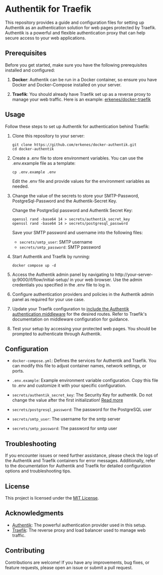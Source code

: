 # Authentik for Traefik

This repository provides a guide and configuration files for setting up Authentik as an authentication solution for
web pages protected by Traefik.
Authentik is a powerful and flexible authentication proxy that can help secure access to your web applications.

## Prerequisites

Before you get started, make sure you have the following prerequisites installed and configured:

1. **Docker**: Authentik can be run in a Docker container, so ensure you have Docker and Docker-Compose installed on your server.

2. **Traefik**: You should already have Traefik set up as a reverse proxy to manage your web traffic.
    Here is an example: [erkenes/docker-traefik](https://github.com/erkenes/docker-traefik)

## Usage

Follow these steps to set up Authentik for authentication behind Traefik:

1. Clone this repository to your server:
   ```shell
   git clone https://github.com/erkenes/docker-authentik.git
   cd docker-authentik
   ```

2. Create a .env file to store environment variables. You can use the .env.example file as a template:
    ```shell
    cp .env.example .env
    ```
   Edit the .env file and provide values for the environment variables as needed.

3. Change the value of the secrets to store your SMTP-Password, PostgreSql-Password and the Authentik-Secret Key.

    Change the PostgreSql password and Authentik Secret Key:
    ```shell
    openssl rand -base64 14 > secrets/authentik_secret_key
    openssl rand -base64 14 > secrets/postgresql_password
    ```
   Save your SMTP password and username into the following files:
    - `secrets/smtp_user`: SMTP username
    - `secrets/smtp_password`: SMTP password

4. Start Authentik and Traefik by running:
    ```shell
    docker compose up -d
    ```

5. Access the Authentik admin panel by navigating to http://your-server-ip:9000/if/flow/initial-setup/ in your web browser. Use the admin credentials you specified in the .env file to log in.

6. Configure authentication providers and policies in the Authentik admin panel as required for your use case.

7. Update your Traefik configuration to [include the Authentik authentication middleware](examples/traefik-middlewar.yml) for the desired routes. Refer to Traefik's documentation on middleware configuration for guidance.

8. Test your setup by accessing your protected web pages. You should be prompted to authenticate through Authentik.

## Configuration

- `docker-compose.yml`: Defines the services for Authentik and Traefik. You can modify this file to adjust container names, network settings, or ports.

- `.env.example`: Example environment variable configuration. Copy this file to .env and customize it with your specific configuration.

- `secrets/authentik_secret_key`: The Security Key for authentik. Do not change the value after the first initialization! [Read more](https://goauthentik.io/docs/installation/configuration#authentik_secret_key)

- `secrets/postgresql_password`: The password for the PostgreSQL user

- `secrets/smtp_user`: The username for the smtp server 

- `secrets/smtp_password`: The password for smtp user

## Troubleshooting

If you encounter issues or need further assistance, please check the logs of the Authentik and Traefik containers for error messages.
Additionally, refer to the documentation for Authentik and Traefik for detailed configuration options and troubleshooting tips.

## License

This project is licensed under the [MIT License](LICENSE).

## Acknowledgments

- [Authentik](https://github.com/goauthentik/authentik): The powerful authentication provider used in this setup.
- [Traefik](https://traefik.io/): The reverse proxy and load balancer used to manage web traffic.

## Contributing

Contributions are welcome! If you have any improvements, bug fixes, or feature requests, please open an issue or submit a pull request.
